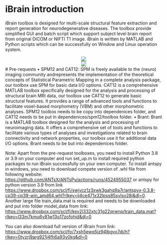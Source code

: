 # iBrain introduction
iBrain toolbox is designed for multi-scale structural feature extraction and report generation for neurodegenerative diseases. The toolbox provide simplified GUI and batch script which support subject level brain report from original DICOM or NIFTI T1 image. iBrain is written by MATLAB and Python scripts which can be successfully on Window and Linux operation system. 
<div align=center>
<img src=https://github.com/YongLiuLab/iBrain/assets/20011474/465e0401-19ce-4b5b-8e04-b1a90de9bc2b>
</div>
<div align=center>
<img src=https://github.com/YongLiuLab/iBrain/assets/20011474/e330cebb-50d2-42d4-b246-086a5999c407>
</div>
# Pre-requests
• SPM12 and CAT12: SPM is freely available to the (neuro) imaging community andrepresents the implementation of the theoretical concepts of Statistical Parametric Mapping in a complete analysis package, our toolbox use SPM for basic data I/O options. CAT12 is a comprehensive MATLAB toolbox specifically designed for the analysis and processing of structural brain MRI data, our toolbox use CAT12 to generate basic structural features. It provides a range of advanced tools and functions to facilitate voxel-based morphometry (VBM) and other morphometric analyses. SPM12 toolbox needs to be copy into dependenices folder, and CAT12 needs to be put in dependenices/spm12/toolbox folder. 
• Brant: Brant is a MATLAB toolbox designed for the analysis and processing of neuroimaging data. It offers a comprehensive set of tools and functions to facilitate various types of analyses and investigations related to brain connectivity and network properties, our toolbox use it for additional data I/O options. Brant needs to be but into dependenices folder. 

Note: Apart from the pre-request toolboxes, you need to install Python 3.8 or 3.9 on your computer and run set_up.m to install required python packages to run iBrain successfully on your own computer. To install antspy in windows, you need to download compete version of .whl file from following website:  https://github.com/ANTsX/ANTsPy/actions/runs/4524955037 or antspy for python version 3.9 from link https://www.dropbox.com/scl/fi/swjvcz1z3xwk3gahq9a7r/antspyx-0.3.8-cp39-cp39-win_amd64.whl?rlkey=ij4ce471x32lpss85sylsv28j&dl=0. Another large file train_data.mat is required and needs to be downloaded and put into folder model_data from link: https://www.dropbox.com/scl/fi/kev2l332xtc31g22qrwnp/train_data.mat?rlkey=l33m7kmu6y81w13o17zofohjd&dl=0

You can also download full version of iBrain from link: https://www.dropbox.com/scl/fo/7xsh5ewq5jz94lbgvx7dj/h?rlkey=0tyzrj9arg921j4fh6a93y0kg&dl=0
